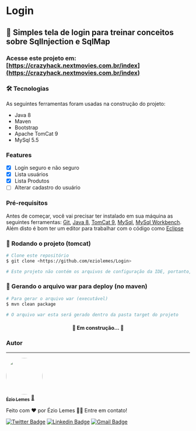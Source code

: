 # Login
## 🚀 Simples tela de login para treinar conceitos sobre SqlInjection e SqlMap

### Acesse este projeto em: [https://crazyhack.nextmovies.com.br/index](https://crazyhack.nextmovies.com.br/index)

### 🛠 Tecnologias

As seguintes ferramentas foram usadas na construção do projeto:

- Java 8
- Maven
- Bootstrap
- Apache TomCat 9
- MySql 5.5

### Features

- [x] Login seguro e não seguro
- [x] Lista usuários
- [x] Lista Produtos
- [ ] Alterar cadastro do usuário

### Pré-requisitos

Antes de começar, você vai precisar ter instalado em sua máquina as seguintes ferramentas:
[Git](https://git-scm.com), [Java 8](https://www.oracle.com/br/java/technologies/javase/javase-jdk8-downloads.html), [TomCat 9](https://tomcat.apache.org/download-90.cgi), [MySql](https://downloads.mysql.com/archives/installer/), [MySql Workbench](https://dev.mysql.com/downloads/workbench/). 
Além disto é bom ter um editor para trabalhar com o código como [Eclipse](https://www.eclipse.org/downloads/packages/)

### 🎲 Rodando o projeto (tomcat)

```bash
# Clone este repositório
$ git clone <https://github.com/eziolemes/Login>

# Este projeto não contém os arquivos de configuração da IDE, portanto, precisa criar um novo projeto maven do tipo webapp e jogar os arquivos novos dentro dele.
```

### 🎲 Gerando o arquivo war para deploy (no maven)

```bash
# Para gerar o arquivo war (executável)
$ mvn clean package

# O arquivo war esta será gerado dentro da pasta target do projeto
```


<h4 align="center"> 
	🚧  Em construção...  🚧
</h4>



### Autor
---

<a href="https://github.com/eziolemes">
 <img style="border-radius: 50%;" src="https://avatars0.githubusercontent.com/u/46937523?s=460&u=1bc6e301e80c3030880862e2d12e65b854c6b107&v=4" width="100px;" alt=""/>
 <br />
 <sub><b>Ézio Lemes</b></sub></a> <a href="https://github.com/eziolemes/" title="GitHub">🚀</a>


Feito com ❤️ por Ézio Lemes 👋🏽 Entre em contato!

[![Twitter Badge](https://img.shields.io/badge/-@eziolemes-1ca0f1?style=flat-square&labelColor=1ca0f1&logo=twitter&logoColor=white&link=https://twitter.com/eziolemes)](https://twitter.com/eziolemes) [![Linkedin Badge](https://img.shields.io/badge/-Ézio-blue?style=flat-square&logo=Linkedin&logoColor=white&link=https://www.linkedin.com/in/ezio-lemes/)](https://www.linkedin.com/in/ezio-lemes/) 
[![Gmail Badge](https://img.shields.io/badge/-eziolemes@gmail.com-c14438?style=flat-square&logo=Gmail&logoColor=white&link=mailto:eziolemes@gmail.com)](mailto:eziolemes@gmail.com)
